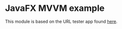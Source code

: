 # JavaFX MVVM example

This module is based on the URL tester app found [here](https://fxdocs.github.io/docs/html5/#_model_change_with_mvvm).
